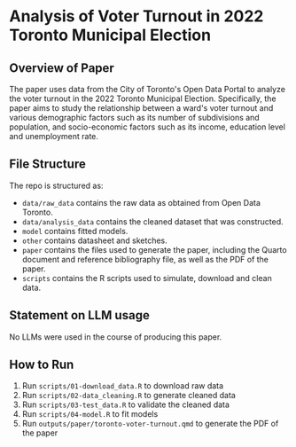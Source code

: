 # Analysis of Voter Turnout in 2022 Toronto Municipal Election

## Overview of Paper

The paper uses data from the City of Toronto's Open Data Portal to analyze the voter turnout in the 2022 Toronto Municipal Election. Specifically, the paper aims to study the relationship between a ward's voter turnout and various demographic factors such as  its number of subdivisions and population, and socio-economic factors such as its income, education level and unemployment rate.


## File Structure

The repo is structured as:

-   `data/raw_data` contains the raw data as obtained from Open Data Toronto.
-   `data/analysis_data` contains the cleaned dataset that was constructed.
-   `model` contains fitted models. 
-   `other` contains datasheet and sketches.
-   `paper` contains the files used to generate the paper, including the Quarto document and reference bibliography file, as well as the PDF of the paper. 
-   `scripts` contains the R scripts used to simulate, download and clean data.


## Statement on LLM usage
No LLMs were used in the course of producing this paper.

## How to Run
1.  Run `scripts/01-download_data.R` to download raw data
2.  Run `scripts/02-data_cleaning.R` to generate cleaned data
3.  Run `scripts/03-test_data.R` to validate the cleaned data
4.  Run `scripts/04-model.R` to fit models
5.  Run `outputs/paper/toronto-voter-turnout.qmd` to generate the PDF of the paper